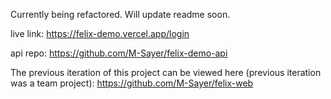 Currently being refactored. Will update readme soon.

live link: https://felix-demo.vercel.app/login

api repo: https://github.com/M-Sayer/felix-demo-api

The previous iteration of this project can be viewed here (previous iteration was a team project): https://github.com/M-Sayer/felix-web
